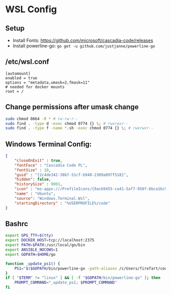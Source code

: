# WSL Config

## Setup
- Install Fonts: https://github.com/microsoft/cascadia-code/releases
- Install powerline-go: `go get -u github.com/justjanne/powerline-go`

## /etc/wsl.conf
```
[automount]
enabled = true
options = "metadata,umask=2,fmask=11"
# needed for docker mounts
root = /
```

## Change permissions after umask change
```bash
sudo chmod 0664 -R * # rw-rw-r--
sudo find . -type d -exec chmod 0774 {} \; # rwxrwxr--
sudo find . -type f -name *.sh -exec chmod 0774 {} \; # rwxrwxr--
```

## Windows Terminal Config:
```json
{
    "closeOnExit" : true,
    "fontFace" : "Cascadia Code PL",
    "fontSize" : 10,
    "guid" : "{2c4de342-38b7-51cf-b940-2309a097f518}",
    "hidden": false,
    "historySize" : 9001,
    "icon" : "ms-appx:///ProfileIcons/{9acb9455-ca41-5af7-950f-6bca1bc9722f}.png",
    "name" : "Ubuntu",
    "source": "Windows.Terminal.Wsl",
    "startingDirectory" : "%USERPROFILE%/code"
}
```

## Bashrc
```bash
export GPG_TTY=$(tty)
export DOCKER_HOST=tcp://localhost:2375
export PATH=$PATH:/usr/local/go/bin
export ANSIBLE_NOCOWS=1
export GOPATH=$HOME/go

function _update_ps1() {
    PS1="$($GOPATH/bin/powerline-go -path-aliases /c/Users/firefart/code=@CODE,/c/Users/firef/code=@CODE -error $?)"
}
if [ "$TERM" != "linux" ] && [ -f "$GOPATH/bin/powerline-go" ]; then
    PROMPT_COMMAND="_update_ps1; $PROMPT_COMMAND"
fi
```
